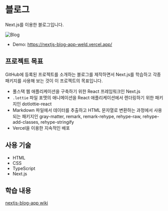 # 블로그
Next.js를 이용한 블로그입니다.

![Blog](https://github.com/user-attachments/assets/7f598346-ce94-4919-b917-64281ade43f1)

- Demo: <a href="https://nextjs-blog-app-weld.vercel.app/" target="_blank">https://nextjs-blog-app-weld.vercel.app/</a>

## 프로젝트 목표
GitHub에 등록된 프로젝트를 소개하는 블로그를 제작하면서 Next.js를 학습하고 각종 패키지를 사용해 보는 것이 이 프로젝트의 목표입니다.
- 풀스택 웹 애플리케이션을 구축하기 위한 React 프레임워크인 Next.js
- `.lottie` 파일 포맷의 애니메이션을 React 애플리케이션에서 렌더링하기 위한 패키지인 dotlottie-react
- Markdown 파일에서 데이터를 추출하고 HTML 문자열로 변환하는 과정에서 사용되는 패키지인 gray-matter, remark, remark-rehype, rehype-raw, rehype-add-classes, rehype-stringify
- Vercel을 이용한 지속적인 배포

## 사용 기술
- HTML
- CSS
- TypeScript
- Next.js

## 학습 내용
[nextjs-blog-app wiki](https://github.com/sehyeongcho/nextjs-blog-app/wiki)
